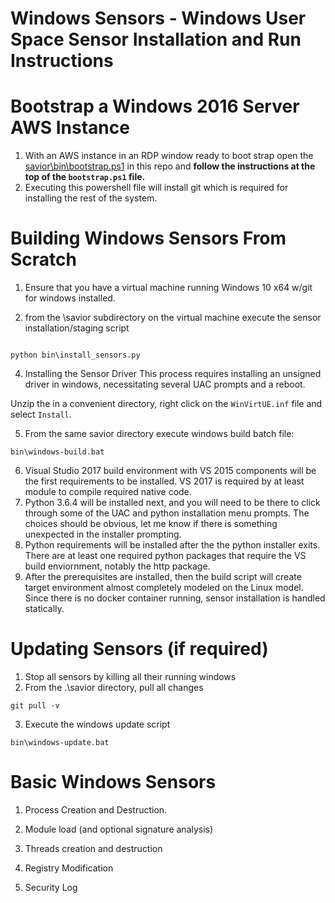 # Windows Sensors - Windows User Space Sensor Installation and Run Instructions

# Bootstrap a Windows 2016 Server AWS Instance
1) With an AWS instance in an RDP window ready to boot strap open the [savior\bin\bootstrap.ps1](../../bin/bootstrap.ps1) in this repo and **follow the instructions at the top of the `bootstrap.ps1` file.**
2) Executing this powershell file will install git which is required for installing the rest of the system.

# Building Windows Sensors From Scratch
1. Ensure that you have a virtual machine running Windows 10 x64 w/git for windows installed.

2. from the \savior subdirectory on the virtual machine execute the sensor installation/staging script
```Cmd

python bin\install_sensors.py
```
4. Installing the Sensor Driver
This process requires installing an unsigned driver in windows, necessitating several UAC prompts and a reboot.

Unzip the <filename> in a convenient directory, right click on the `WinVirtUE.inf` file and select `Install`.

5. From the same savior directory execute windows build batch file:
```Cmd
bin\windows-build.bat
```
6. Visual Studio 2017 build environment with VS 2015 components will be the first requirements to be installed.  VS 2017 is required by at least module to compile required native code.
7. Python 3.6.4 will be installed next, and you will need to be there to click through some of the UAC and python installation menu prompts.  The choices should be obvious, let me know if there is something unexpected in the installer prompting.
8. Python requirements will be installed after the the python installer exits.  There are at least one required python packages that require the VS build enviornment, notably the http package.
9. After the prerequisites are installed, then the build script will create target environment almost completely modeled on the Linux model.  Since there is no docker container running, sensor installation is handled statically.

# Updating Sensors (if required)
1. Stop all sensors by killing all their running windows
2. From the .\savior directory, pull all changes
```Cmd
git pull -v
```
3. Execute the windows update script
```Cmd
bin\windows-update.bat
```


# Basic Windows Sensors
1. Process Creation and Destruction.  

2. Module load (and optional signature analysis)

3. Threads creation and destruction

4. Registry Modification

5. Security Log
